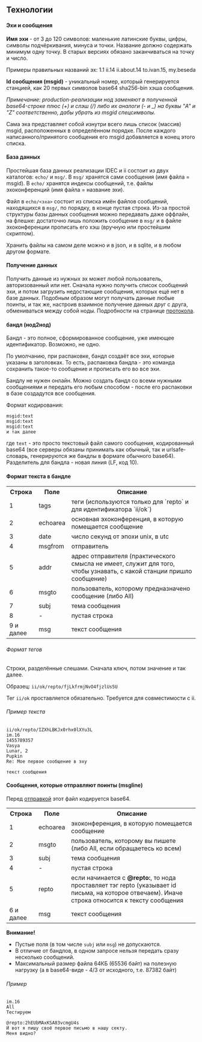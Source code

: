 ## Технологии
#### Эхи и сообщения
**Имя эхи** - от 3 до 120 символов: маленькие латинские буквы, цифры, символы подчёркивания, минуса и точки. Название должно содержать минимум одну точку. В старых версиях обязано заканчиваться на точку и число.

Примеры правильных названий эх: 1.1 ii.14 ii.about.14 to.ivan.15, my.beseda

**Id сообщения (msgid)** - уникальный номер, который генерируется станцией, как 20 первых символов base64 sha256-bin хэша сообщения.

*Примечание: production-реализации нод заменяют в полученной base64-строке плюс (+) и слэш (/) либо их аналоги (- и \_) на буквы "A" и "Z" соответственно, дабы убрать из msgid спецсимволы.*

Сама эха представляет собой изнутри всего лишь список (массив) msgid, расположенных в определённом порядке. После каждого написанного/принятого сообщения его msgid добавляется в конец этого списка.

#### База данных
Простейшая база данных реализации IDEC и ii состоит из двух каталогов: `echo/` и `msg/`. В `msg/` хранятся сами сообщения (имя файла = msgid). В `echo/` хранятся индексы сообщений, т.е. файлы эхоконференций (имя файла = название эхи).

Файл в `echo/<эха>` состоит из списка имён файлов сообщений, находящихся в `msg/`, по порядку, в конце пустая строка. Из-за простой структуры базы данных сообщения можно передавать даже оффлайн, на флешке: достаточно лишь положить сообщение в `msg/` и в файле эхоконференции прописать его хэш (вручную или простейшим скриптом).

Хранить файлы на самом деле можно и в json, и в sqlite, и в любом другом формате.

#### Получение данных

Получить данные из нужных эх может любой пользователь, авторизованный или нет. Сначала нужно получить список сообщений эхи, и потом загрузить недостающие сообщения, которых ещё нет в базе данных. Подобным образом могут получать данные любые поинты, и так же, настроив взаимное получение данных друг с друга, обмениваться между собой ноды. Подробности на странице [протокола](protocol.md).

#### бандл (нод2нод)
Бандл - это полное, сформированное сообщение, уже имеющее идентификатор. Возможно, не одно.

По умолчанию, при распаковке, бандл создаёт все эхи, которые указаны в заголовках. То есть, распаковка бандла - это команда сохранить такое-то сообщение и прописать его во все эхи.

Бандлу не нужен онлайн. Можно создать бандл со всеми нужными сообщениями и передать его любым способом - после его распаковки в базе создадутся все сообщения.

Формат кодирования:

```
msgid:text
msgid:text
msgid:text
и так далее
```

где `text` - это просто текстовый файл самого сообщения, кодированный base64 (все серверы обязаны принимать как обычный, так и urlsafe-словарь, генерируются же бандлы в формате обычного base64). Разделитель для бандла - новая линия (LF, код 10).

#### Формат текста в бандле
<table>
<tr><th>Строка</th><th>Поле</th><th>Описание</th></tr>
<tr><td>1</td><td>tags</td><td>теги (используются только для `repto` и для идентификатора `ii/ok`)</td></tr>
<tr><td>2</td><td>echoarea</td><td>основная эхоконференция, в которую помещается сообщение</td></tr>
<tr><td>3</td><td>date</td><td>число секунд от эпохи unix, в utc</td></tr>
<tr><td>4</td><td>msgfrom</td><td>отправитель</td></tr>
<tr><td>5</td><td>addr</td><td>адрес отправителя (практического смысла не имеет, служит для того, чтобы узнавать, с какой станции пришло сообщение)</td></tr>
<tr><td>6</td><td>msgto</td><td>пользователь, которому предназначено сообщение (либо All)</td></tr>
<tr><td>7</td><td>subj</td><td>тема сообщения</td></tr>
<tr><td>8</td><td>-</td><td>пустая строка</td></tr>
<tr><td>9 и далее</td><td>msg</td><td>текст сообщения</td></tr>
</table>

###### Формат тегов

Строки, разделённые слешами. Сначала ключ, потом значение и так далее.

Образец: `ii/ok/repto/fjLkfrmjNvO4fjzlUs5U`

Тег `ii/ok` проставляется обязательно. Требуется для совместимости с ii.

###### Пример текста
```
ii/ok/repto/IZXhLBKJx0rhx0lXYu3L
im.16
1455789357
Vasya
Lunar, 2
Pupkin
Re: Мое первое сообщение в эху

текст сообщения
```

#### Сообщения, которые отправляют поинты (msgline)
Перед [отправкой](protocol.md) этот файл кодируется base64.

<table>
<tr><th>Строка</th><th>Поле</th><th>Описание</th></tr>
<tr><td>1</td><td>echoarea</td><td>эхоконференция, в которую помещается сообщение</td></tr>
<tr><td>2</td><td>msgto</td><td>пользователь, которому вы пишете (либо All, если обращаетесь ко всем)</td></tr>
<tr><td>3</td><td>subj</td><td>тема сообщения</td></tr>
<tr><td>4</td><td>-</td><td>пустая строка</td></tr>
<tr><td>5</td><td>repto</td><td>если начинается с <b>@repto:</b>, то нода проставляет тэг repto (указывает id письма, на которое отвечаем). Иначе строка относится к тексту сообщения</td></tr>
<tr><td>6 и далее</td><td>msg</td><td>текст сообщения</td></tr>
</table>

**Внимание!**
* Пустые поля (в том числе `subj` или `msg`) не допускаются.
* В отличие от бандлов, в одном запросе нельзя передать сразу несколько сообщений.
* Максимальный размер файла 64КБ (65536 байт) на полезную нагрузку (а в base64-виде - 4/3 от исходного, т.е. 87382 байт)

###### Пример
```
im.16
All
Тестируем

@repto:2hEUbMAxKSA83vcmgU4s
И вот я пишу своё первое письмо в нашу секту.
Меня видно?
```
